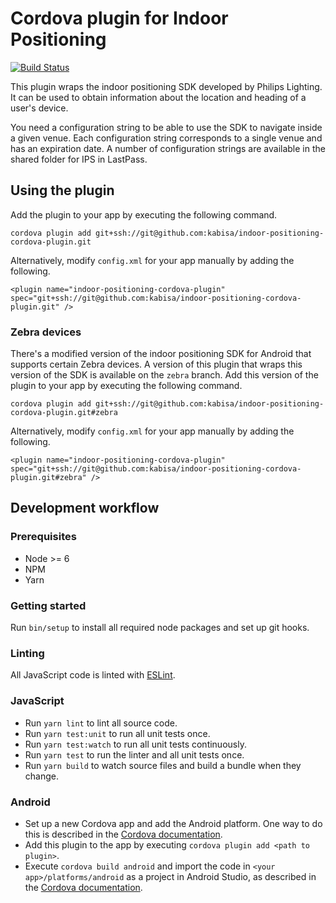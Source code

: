 # Cordova plugin for Indoor Positioning

[![Build Status](https://ci.kabisa.nl/buildStatus/icon?job=Indoor-positioning-cordova-plugin/master)](https://ci.kabisa.nl/job/Indoor-positioning-cordova-plugin/job/master/)

This plugin wraps the indoor positioning SDK developed by Philips Lighting.
It can be used to obtain information about the location and heading of a user's device.

You need a configuration string to be able to use the SDK to navigate inside a given venue.
Each configuration string corresponds to a single venue and has an expiration date.
A number of configuration strings are available in the shared folder for IPS in LastPass.

## Using the plugin

Add the plugin to your app by executing the following command.

```
cordova plugin add git+ssh://git@github.com:kabisa/indoor-positioning-cordova-plugin.git
```

Alternatively, modify `config.xml` for your app manually by adding the following.

```
<plugin name="indoor-positioning-cordova-plugin" spec="git+ssh://git@github.com:kabisa/indoor-positioning-cordova-plugin.git" />
```

### Zebra devices

There's a modified version of the indoor positioning SDK for Android that supports certain Zebra devices.
A version of this plugin that wraps this version of the SDK is available on the `zebra` branch.
Add this version of the plugin to your app by executing the following command.

```
cordova plugin add git+ssh://git@github.com:kabisa/indoor-positioning-cordova-plugin.git#zebra
```

Alternatively, modify `config.xml` for your app manually by adding the following.

```
<plugin name="indoor-positioning-cordova-plugin" spec="git+ssh://git@github.com:kabisa/indoor-positioning-cordova-plugin.git#zebra" />
```

## Development workflow

### Prerequisites

* Node >= 6
* NPM
* Yarn

### Getting started

Run `bin/setup` to install all required node packages and set up git hooks.

### Linting

All JavaScript code is linted with [ESLint](https://eslint.org/).

### JavaScript

* Run `yarn lint` to lint all source code.
* Run `yarn test:unit` to run all unit tests once.
* Run `yarn test:watch` to run all unit tests continuously.
* Run `yarn test` to run the linter and all unit tests once.
* Run `yarn build` to watch source files and build a bundle when they change.

### Android

* Set up a new Cordova app and add the Android platform.
One way to do this is described in the [Cordova documentation](https://cordova.apache.org/docs/en/latest/guide/cli/index.html).
* Add this plugin to the app by executing `cordova plugin add <path to plugin>`.
* Execute `cordova build android` and import the code in `<your app>/platforms/android` as a project in Android Studio, as described in the [Cordova documentation](https://cordova.apache.org/docs/en/latest/guide/platforms/android/index.html#opening-a-project-in-android-studio).
